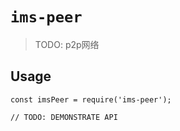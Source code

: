 # `ims-peer`

> TODO: p2p网络

## Usage

```
const imsPeer = require('ims-peer');

// TODO: DEMONSTRATE API
```

